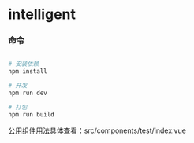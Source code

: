 # intelligent

> 

### 命令

``` bash

# 安装依赖
npm install

# 开发
npm run dev

# 打包
npm run build

```

公用组件用法具体查看：src/components/test/index.vue
